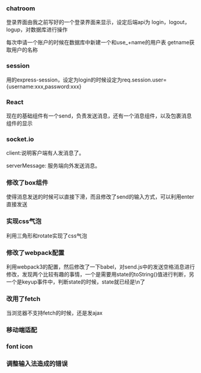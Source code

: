 ### chatroom
 登录界面由我之前写好的一个登录界面来显示，设定后端api为
 login，logout，logup，对数据库进行操作
 
 每次申请一个账户的时候在数据库中新建一个和use_+name的用户表
 getname获取用户的名称
 
 
### session
 
用的express-session，设定为login的时候设定为req.session.user={username:xxx,password:xxx}
### React

现在的基础组件有一个send，负责发送消息，还有一个消息组件，以及包裹消息组件的显示
### socket.io

client:说明客户端有人发消息了。

serverMessage: 服务端向外发送消息。


### 修改了box组件

使得消息发送的时候可以直接下滑，而且修改了send的输入方式，可以利用enter直接发送

### 实现css气泡

利用三角形和rotate实现了css气泡
### 修改了webpack配置

利用webpack3的配置，然后修改了一下babel，对send.js中的发送空格消息进行修改，发现两个比较有趣的事情，一个是需要用state的toString()值进行判断，另一个是keyup事件中，判断state的时候，state就已经是\n了

### 改用了fetch

当浏览器不支持fetch的时候，还是发ajax

### 移动端适配

### font icon

### 调整输入法造成的错误